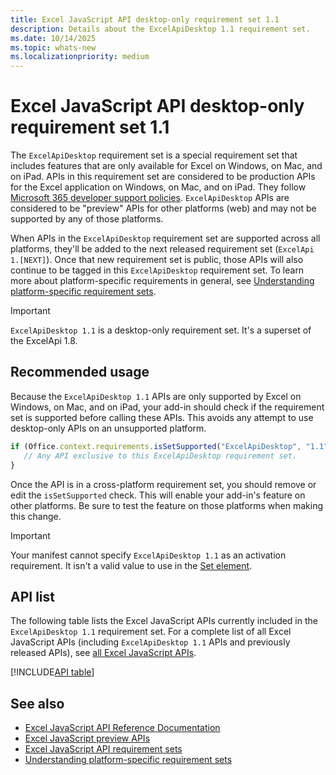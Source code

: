 ```yaml
---
title: Excel JavaScript API desktop-only requirement set 1.1
description: Details about the ExcelApiDesktop 1.1 requirement set.
ms.date: 10/14/2025
ms.topic: whats-new
ms.localizationpriority: medium
---
```


# Excel JavaScript API desktop-only requirement set 1.1

The `ExcelApiDesktop` requirement set is a special requirement set that includes features that are only available for Excel on Windows, on Mac, and on iPad. APIs in this requirement set are considered to be production APIs for the Excel application on Windows, on Mac, and on iPad. They follow [Microsoft 365 developer support policies](/office/dev/add-ins/publish/maintain-breaking-changes). `ExcelApiDesktop` APIs are considered to be "preview" APIs for other platforms (web) and may not be supported by any of those platforms.

When APIs in the `ExcelApiDesktop` requirement set are supported across all platforms, they'll be added to the next released requirement set (`ExcelApi 1.[NEXT]`). Once that new requirement set is public, those APIs will also continue to be tagged in this `ExcelApiDesktop` requirement set. To learn more about platform-specific requirements in general, see [Understanding platform-specific requirement sets](https://aka.ms/PlatformSpecificReqtSets).

> [!IMPORTANT]
> `ExcelApiDesktop 1.1` is a desktop-only requirement set. It's a superset of the ExcelApi 1.8.

## Recommended usage

Because the `ExcelApiDesktop 1.1` APIs are only supported by Excel on Windows, on Mac, and on iPad, your add-in should check if the requirement set is supported before calling these APIs. This avoids any attempt to use desktop-only APIs on an unsupported platform.

```js
if (Office.context.requirements.isSetSupported("ExcelApiDesktop", "1.1")) {
   // Any API exclusive to this ExcelApiDesktop requirement set.
}
```

Once the API is in a cross-platform requirement set, you should remove or edit the `isSetSupported` check. This will enable your add-in's feature on other platforms. Be sure to test the feature on those platforms when making this change.

> [!IMPORTANT]
> Your manifest cannot specify `ExcelApiDesktop 1.1` as an activation requirement. It isn't a valid value to use in the [Set element](/javascript/api/manifest/set).

## API list

The following table lists the Excel JavaScript APIs currently included in the `ExcelApiDesktop 1.1` requirement set. For a complete list of all Excel JavaScript APIs (including `ExcelApiDesktop 1.1` APIs and previously released APIs), see [all Excel JavaScript APIs](/javascript/api/excel?view=excel-js-desktop-1.1&preserve-view=true).

[!INCLUDE[API table](../../includes/excel-desktop-1_1.md)]

## See also

- [Excel JavaScript API Reference Documentation](/javascript/api/excel?view=excel-js-desktop-1.1&preserve-view=true)
- [Excel JavaScript preview APIs](excel-preview-apis.md)
- [Excel JavaScript API requirement sets](excel-api-requirement-sets.md)
- [Understanding platform-specific requirement sets](https://aka.ms/PlatformSpecificReqtSets)
